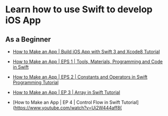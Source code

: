 # Learn how to use Swift to develop iOS App

## As a Beginner

* [How to Make an App | Build iOS App with Swift 3 and Xcode8 Tutorial](https://www.youtube.com/watch?v=S57HUfw9mhM)

* [How to Make an App | EPS 1 | Tools, Materials, Programming and Code in Swift](https://www.youtube.com/watch?v=UN6TVdFJVzU&t=336s)
* [How to Make an App | EPS 2 | Constants and Operators in Swift Programming Tutorial](https://www.youtube.com/watch?v=KBWCxMCqtwU)
* [How to Make an App | EP 3 | Array in Swift Tutorial](https://www.youtube.com/watch?v=IsF_lCzefMc)
* [How to Make an App | EP 4 | Control Flow in Swift Tutorial](https://www.youtube.com/watch?v=Ui2W444aff8(
